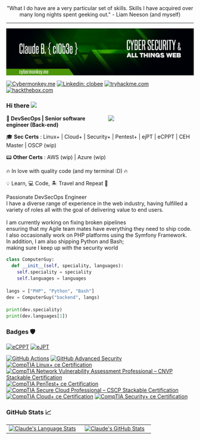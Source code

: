 

<div align="center">"What I do have are a very particular set of skills. Skills I have acquired over many long nights spent geeking out." - Liam Neeson (and myself)</div>

---

<img align='center' src="./github-banner.png"/>

[![Cybermonkey.me](https://img.shields.io/badge/-cybermonkey.me-success?style=for-the-badge)](https://cybermonkey.me)
[![Linkedin: clobee](https://img.shields.io/badge/-LinkedIn-0077B2?style=for-the-badge&logo=linkedin&logoColor=white&link=https://ldd.com)](https://www.linkedin.com/in/clobee/)
[![tryhackme.com](https://img.shields.io/badge/-tryhackme-red?style=for-the-badge&logoColor=white&link=https://tryhackme.com/p/clobee)](https://tryhackme.com/p/clobee)
[![hackthebox.com](https://img.shields.io/badge/-hackthebox-black?style=for-the-badge&color=black&link=https://app.hackthebox.eu/profile/422272)](https://app.hackthebox.eu/profile/422272)


### Hi there <a href="https://cybermonkey.me"><img src="https://media.giphy.com/media/hvRJCLFzcasrR4ia7z/giphy.gif" width="5%"></a>

<img align='right' src="https://media.giphy.com/media/M9gbBd9nbDrOTu1Mqx/giphy.gif" width="230">

<p><b>🦾 DevSecOps | Senior software engineer (Back-end)</b></p>

🎓 **Sec Certs** : Linux+ | Cloud+ | Security+ | Pentest+ | ejPT | eCPPT | CEH Master | OSCP (wip)

📟 **Other Certs** : AWS (wip) | Azure (wip)

🔥 In love with quality code (and my terminal :D) 🔥

💡 Learn, 💻 Code, 🏝️ Travel and Repeat 🔁

<p>
Passionate DevSecOps Engineer<br/>
I have a diverse range of experience in the web industry, having fulfilled a variety of roles all with the goal of delivering value to end users. 
<br/><br/>
I am currently working on fixing broken pipelines<br/>
ensuring that my Agile team mates have everything they need to ship code.<br/>
I also occasionally work on PHP platforms using the Symfony Framework.<br/>
In addition, I am also shipping Python and Bash;<br/>
making sure I keep up with the security world
</p>

```python
class ComputerGuy:
  def __init__(self, speciality, languages):
    self.speciality = speciality
    self.languages = languages

langs = ["PHP", "Python", "Bash"]
dev = ComputerGuy("backend", langs)

print(dev.speciality)
print(dev.languages[1])
```

### Badges 🛡️

[![eCPPT](https://api.accredible.com/v1/frontend/credential_website_embed_image/badge/79652816)](https://verified.elearnsecurity.com/certificates/b3742e84-4401-4b55-875d-4830bf2baa84 "eLearnSecurity eCPPT Certified Professional Penetration Tester")
[![eJPT](https://api.accredible.com/v1/frontend/credential_website_embed_image/badge/79638906)](https://verified.elearnsecurity.com/certificates/739bd877-bd5f-4489-94bb-efd1a0e2a3b7 "eLearnSecurity eJPT Junior Penetration Tester")

<!--START_SECTION:badges-->
[![GitHub Actions](https://images.credly.com/size/110x110/images/89efc3e7-842b-4790-b09b-9ea5efc71ec3/image.png)](http://www.credly.com/badges/821fc17b-bd5b-4540-953d-4aaf5c0217aa "GitHub Actions")
[![GitHub Advanced Security](https://images.credly.com/size/110x110/images/c9ed294b-f8ac-48fa-a8c3-96dab1f110f2/image.png)](http://www.credly.com/badges/57dd4714-51bc-44e7-9b6b-b87c39f0f3ed "GitHub Advanced Security")
[![CompTIA Linux+ ce Certification](https://images.credly.com/size/110x110/images/6edb32c5-37d8-4fd4-98cd-2811932f0185/CompTIA_Linux_2Bce.png)](http://www.credly.com/badges/f58054f7-b502-4227-a415-00ef9e2bf3c8 "CompTIA Linux+ ce Certification")
[![CompTIA Network Vulnerability Assessment Professional – CNVP Stackable Certification](https://images.credly.com/size/110x110/images/3eaf80a9-a69a-480a-a98b-e9a91796d6cb/CompTIA_CNVP.png)](http://www.credly.com/badges/3c783712-8715-47d0-bcd6-2c6debbd517e "CompTIA Network Vulnerability Assessment Professional – CNVP Stackable Certification")
[![CompTIA PenTest+ ce Certification](https://images.credly.com/size/110x110/images/87ef04a1-b68d-4c11-acaf-a5b1d4c2c9ea/CompTIA_PenTest_2B.png)](http://www.credly.com/badges/f34c3d08-6e47-41e7-8a17-50bf40a86112 "CompTIA PenTest+ ce Certification")
[![CompTIA Secure Cloud Professional – CSCP Stackable Certification](https://images.credly.com/size/110x110/images/9f54bf46-dc18-408c-a74e-2637facd1856/CompTIA_CSCP.png)](http://www.credly.com/badges/ce5664ee-df82-4a9d-8f93-b83780e3753f "CompTIA Secure Cloud Professional – CSCP Stackable Certification")
[![CompTIA Cloud+ ce Certification](https://images.credly.com/size/110x110/images/4a1a7339-ce0f-458a-9ee7-620416e68c19/CompTIA_Cloud_2Bce.png)](http://www.credly.com/badges/2634e509-d26b-4488-a15a-15b6dc86ff6c "CompTIA Cloud+ ce Certification")
[![CompTIA Security+ ce Certification](https://images.credly.com/size/110x110/images/74790a75-8451-400a-8536-92d792c5184a/CompTIA_Security_2Bce.png)](http://www.credly.com/badges/e6d46bd4-5747-41b7-9d54-017f2a255f1c "CompTIA Security+ ce Certification")
<!--END_SECTION:badges-->

### GitHub Stats 📈

<div align="center">
  <table width="100%">
    <tbody>
      <tr>
        <td width="50%" style="border: none !important;">
        <div align="center" width="100%">
          <a href="https://github.com/clobee">
            <img src="https://github-readme-stats.vercel.app/api/top-langs/?username=clobee&hide=javascript&layout=compact&hide_border=true&langs_count=6" alt="Claude's Language Stats" vertical-align="middle"/>
          </a>
        </div>
        </td>
        <td width="50%" style="border: none !important;">
        <div align="center" width="100%">
          <a href="https://github.com/clobee">
            <img src="https://github-readme-stats.vercel.app/api?username=clobee&show_icons=true&hide=stars&hide_border=true" alt="Claude's GitHub Stats" vertical-align="middle"/>
          </a>
        </div>
        </td>
      </tr>
    </tbody>
  <table>
<div>



